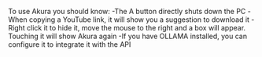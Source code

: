 To use Akura you should know:
-The A button directly shuts down the PC
-When copying a YouTube link, it will show you a suggestion to download it
-Right click it to hide it, move the mouse to the right and a box will appear. Touching it will show Akura again
-If you have OLLAMA installed, you can configure it to integrate it with the API
